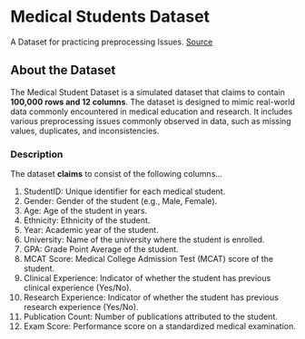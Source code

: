 # Medical Students Dataset

A Dataset for practicing preprocessing Issues. [Source](https://www.kaggle.com/datasets/slmsshk/medical-students-dataset/data)

## About the Dataset

The Medical Student Dataset is a simulated dataset that claims to contain **100,000 rows and 12 columns**. The dataset is designed to mimic real-world data commonly encountered in medical education and research. It includes various preprocessing issues commonly observed in data, such as missing values, duplicates, and inconsistencies.

### Description

The dataset **claims** to consist of the following columns...

1. StudentID: Unique identifier for each medical student.
2. Gender: Gender of the student (e.g., Male, Female).
3. Age: Age of the student in years.
4. Ethnicity: Ethnicity of the student.
5. Year: Academic year of the student.
6. University: Name of the university where the student is enrolled.
7. GPA: Grade Point Average of the student.
8. MCAT Score: Medical College Admission Test (MCAT) score of the student.
9. Clinical Experience: Indicator of whether the student has previous clinical experience (Yes/No).
10. Research Experience: Indicator of whether the student has previous research experience (Yes/No).
11. Publication Count: Number of publications attributed to the student.
12. Exam Score: Performance score on a standardized medical examination.
